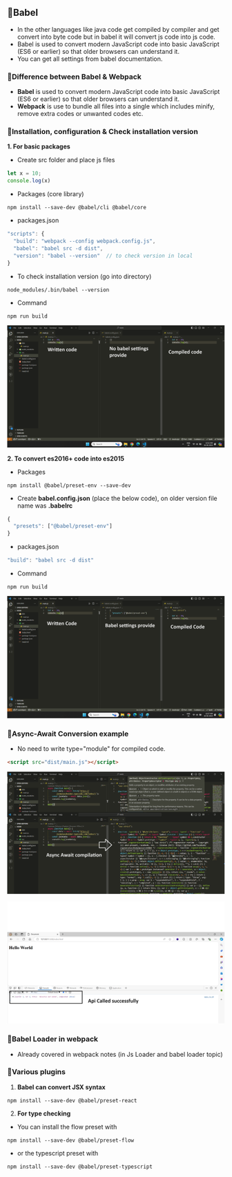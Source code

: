 ## 📔Babel
* In the other languages like java code get compiled by compiler and get convert into byte code but in babel it will convert js code into js code.
* Babel is used to convert modern JavaScript code into basic JavaScript (ES6 or earlier) so that older browsers can understand it.
* You can get all settings from babel documentation.
### 📘Difference between Babel & Webpack
* **Babel** is used to convert modern JavaScript code into basic JavaScript (ES6 or earlier) so that older browsers can understand it.
* **Webpack** is use to bundle all files into a single which includes minify, remove extra codes or unwanted codes etc.


### 📘Installation, configuration & Check installation version

**1. For basic packages**

* Create src folder and place js files

```js
let x = 10;
console.log(x)
```

* Packages (core library)
```
npm install --save-dev @babel/cli @babel/core
```

* packages.json

```js
"scripts": {
  "build": "webpack --config webpack.config.js",
  "babel": "babel src -d dist",
  "version": "babel --version"  // to check version in local
}
```
* To check installation version (go into directory)

```
node_modules/.bin/babel --version
```


* Command
```
npm run build
```
![Image](./images/core-babel-package.png)


**2. To convert es2016+ code into es2015**

* Packages
```
npm install @babel/preset-env --save-dev
```
* Create **babel.config.json** (place the below code), on older version file name was **.babelrc**
```js
{
  "presets": ["@babel/preset-env"]
}
```
* packages.json

```js
"build": "babel src -d dist"
```

* Command
```
npm run build
```
![Image](./images/babel-settings-code.png)


### 📘Async-Await Conversion example

* No need to write type="module" for compiled code.

```html
<script src="dist/main.js"></script>
```

![Image](./images/async-await-compilation.png)

![Image](./images/async-await-compilation-output.png)


### 📘Babel Loader in webpack

* Already covered in webpack notes (in Js Loader and babel loader topic)

### 📘Various plugins

1. **Babel can convert JSX syntax**

```
npm install --save-dev @babel/preset-react
```

2. **For type checking**

* You can install the flow preset with
```
npm install --save-dev @babel/preset-flow
```
*  or the typescript preset with
```
npm install --save-dev @babel/preset-typescript
```